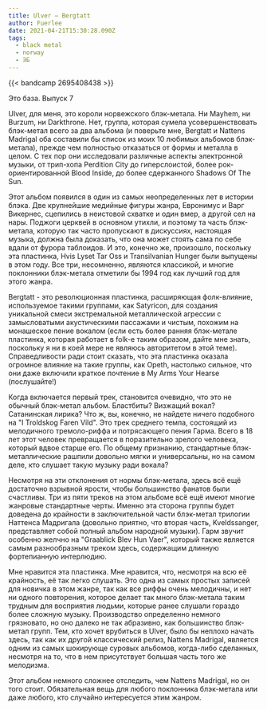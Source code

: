 ```yaml
---
title: Ulver — Bergtatt
author: Fuerlee
date: 2021-04-21T15:30:28.090Z
tags:
  - black metal
  - norway
  - ЭБ
---
```

{{< bandcamp 2695408438 >}}

Это база. Выпуск 7



Ulver, для меня, это короли норвежского блэк-метала. Ни Mayhem, ни Burzum, ни Darkthrone. Нет, группа, которая сумела усовершенствовать блэк-метал всего за два альбома (и поверьте мне, Bergtatt и Nattens Madrigal оба составили бы список из моих 10 любимых альбомов блэк-метала), прежде чем полностью отказаться от формы и металла в целом. С тех пор они исследовали различные аспекты электронной музыки, от трип-хопа Perdition City до гиперслоистой, более рок-ориентированной Blood Inside, до более сдержанного Shadows Of The Sun.



Этот альбом появился в один из самых неопределенных лет в истории блэка. Две крупнейшие медийные фигуры жанра, Евронимус и Варг Викернес, сцепились в неистовой схватке и один вмер, а другой сел на нары. Поджоги церквей в основном утихли, и поэтому та часть блэк-метала, которую так часто пропускают в дискуссиях, настоящая музыка, должна была доказать, что она может стоять сама по себе вдали от фурора таблоидов. И это, конечно же, произошло, поскольку эта пластинка, Hvis Lyset Tar Oss и Transilvanian Hunger были выпущены в этом году. Все три, несомненно, являются классикой, и многие поклонники блэк-метала отметили бы 1994 год как лучший год для этого жанра.



Bergtatt - это революционная пластинка, расширяющая фолк-влияние, используемое такими группами, как Satyricon, для создания уникальной смеси экстремальной металлической агрессии с замысловатыми акустическими пассажами и чистым, похожим на монашеское пение вокалом (если есть более ранняя блэк-метале пластинка, которая работает в folk-е таким образом, дайте мне знать, поскольку я ни в коей мере не являюсь авторитетом в этой теме). Справедливости ради стоит сказать, что эта пластинка оказала огромное влияние на такие группы, как Opeth, настолько сильное, что они даже включили краткое почтение в My Arms Your Hearse (послушайте!)



Когда включается первый трек, становится очевидно, что это не обычный блэк-метал альбом. Бластбиты? Визжащий вокал? Сатанинская лирика? Что ж, вы, конечно, не найдете ничего подобного на "I Troldskog Faren Vild". Это трек среднего темпа, состоящий из мелодичного тремоло-риффа и потрясающего пения Гарма. Всего в 18 лет этот человек превращается в поразительно зрелого человека, который вдвое старше его. По общему признанию, стандартные блэк-металлические рашпили довольно мягки и универсальны, но на самом деле, кто слушает такую музыку ради вокала?



Несмотря на эти отклонения от нормы блэк-метала, здесь всё ещё достаточно взрывной ярости, чтобы большинство фанатов были счастливы. Три из пяти треков на этом альбоме всё ещё имеют многие жанровые стандартные черты. Именно эта сторона группы будет доведена до крайности в заключительной части блэк-метал трилогии Наттенса Мадригала (довольно приятно, что вторая часть, Kveldssanger, представляет собой полный альбом народной музыки). Гарм звучит особенно желчно на "Graablick Blev Hun Vaer", который также является самым разнообразным треком здесь, содержащим длинную фортепианную интерлюдию.



Мне нравится эта пластинка. Мне нравится, что, несмотря на всю её крайность, её так легко слушать. Это одна из самых простых записей для новичка в этом жанре, так как все риффы очень мелодичны, и нет ни одного повторения, которое делает так много блэк-метала таким трудным для восприятия людьми, которые ранее слушали гораздо более сложную музыку. Производство определенно немного грязновато, но оно далеко не так абразивно, как большинство блэк-метал групп. Тем, кто хочет врубиться в Ulver, было бы неплохо начать здесь, так как их другой классический релиз, Nattens Madrigal, является одним из самых шокирующе суровых альбомов, когда-либо сделанных, несмотря на то, что в нем присутствует большая часть того же мелодизма.



Этот альбом немного сложнее отследить, чем Nattens Madrigal, но он того стоит. Обязательная вещь для любого поклонника блэк-метала или даже любого, кто случайно интересуется этим жанром.